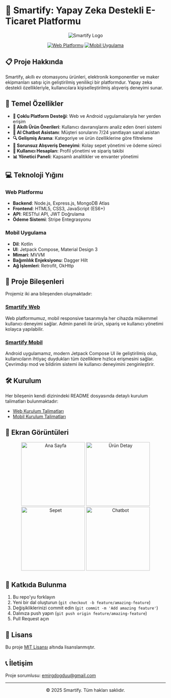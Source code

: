 # 🚀 Smartify: Yapay Zeka Destekli E-Ticaret Platformu

<div align="center">
  
![Smartify Logo](https://via.placeholder.com/300x100?text=Smartify)

[![Web Platformu](https://img.shields.io/badge/Web-Platformu-blue.svg)](Smartify_Web)
[![Mobil Uygulama](https://img.shields.io/badge/Mobil-Uygulama-green.svg)](Smartify_Mobil)

</div>

## 📋 Proje Hakkında

Smartify, akıllı ev otomasyonu ürünleri, elektronik komponentler ve maker ekipmanları satışı için geliştirilmiş yenilikçi bir platformdur. Yapay zeka destekli özellikleriyle, kullanıcılara kişiselleştirilmiş alışveriş deneyimi sunar.

## 🌟 Temel Özellikler

- **📱 Çoklu Platform Desteği**: Web ve Android uygulamalarıyla her yerden erişim
- **🤖 Akıllı Ürün Önerileri**: Kullanıcı davranışlarını analiz eden öneri sistemi
- **💬 AI Chatbot Asistanı**: Müşteri sorularını 7/24 yanıtlayan sanal asistan
- **🔍 Gelişmiş Arama**: Kategoriye ve ürün özelliklerine göre filtreleme
- **🛒 Sorunsuz Alışveriş Deneyimi**: Kolay sepet yönetimi ve ödeme süreci
- **👤 Kullanıcı Hesapları**: Profil yönetimi ve sipariş takibi
- **📊 Yönetici Paneli**: Kapsamlı analitikler ve envanter yönetimi

## 💻 Teknoloji Yığını

### Web Platformu
- **Backend**: Node.js, Express.js, MongoDB Atlas
- **Frontend**: HTML5, CSS3, JavaScript (ES6+)
- **API**: RESTful API, JWT Doğrulama
- **Ödeme Sistemi**: Stripe Entegrasyonu

### Mobil Uygulama
- **Dil**: Kotlin
- **UI**: Jetpack Compose, Material Design 3
- **Mimari**: MVVM
- **Bağımlılık Enjeksiyonu**: Dagger Hilt
- **Ağ İşlemleri**: Retrofit, OkHttp

## 🔗 Proje Bileşenleri

Projemiz iki ana bileşenden oluşmaktadır:

### [Smartify Web](./Smartify_Web/)

Web platformumuz, mobil responsive tasarımıyla her cihazda mükemmel kullanıcı deneyimi sağlar. Admin paneli ile ürün, sipariş ve kullanıcı yönetimi kolayca yapılabilir.

### [Smartify Mobil](./Smartify_Mobil/)

Android uygulamamız, modern Jetpack Compose UI ile geliştirilmiş olup, kullanıcıların ihtiyaç duydukları tüm özelliklere hızlıca erişmesini sağlar. Çevrimdışı mod ve bildirim sistemi ile kullanıcı deneyimini zenginleştirir.

## 🛠️ Kurulum

Her bileşenin kendi dizinindeki README dosyasında detaylı kurulum talimatları bulunmaktadır:

- [Web Kurulum Talimatları](./Smartify_Web/README.md)
- [Mobil Kurulum Talimatları](./Smartify_Mobil/README.md)

## 📱 Ekran Görüntüleri

<div align="center">
  <img src="https://via.placeholder.com/200x400?text=Ana+Sayfa" width="200" alt="Ana Sayfa">
  <img src="https://via.placeholder.com/200x400?text=Ürün+Detay" width="200" alt="Ürün Detay">
  <img src="https://via.placeholder.com/200x400?text=Sepet" width="200" alt="Sepet">
  <img src="https://via.placeholder.com/200x400?text=Chatbot" width="200" alt="Chatbot">
</div>

## 🤝 Katkıda Bulunma

1. Bu repo'yu forklayın
2. Yeni bir dal oluşturun (`git checkout -b feature/amazing-feature`)
3. Değişikliklerinizi commit edin (`git commit -m 'Add amazing feature'`)
4. Dalınıza push yapın (`git push origin feature/amazing-feature`)
5. Pull Request açın

## 📄 Lisans

Bu proje [MIT Lisansı](LICENSE) altında lisanslanmıştır.

## 📞 İletişim

Proje sorumlusu: [emirgdogduu@gmail.com](mailto:emirgdogduu@gmail.com)

---

<div align="center">
  <p>© 2025 Smartify. Tüm hakları saklıdır.</p>
</div>
